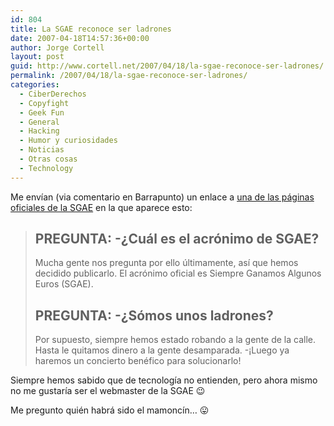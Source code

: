 ```yaml
---
id: 804
title: La SGAE reconoce ser ladrones
date: 2007-04-18T14:57:36+00:00
author: Jorge Cortell
layout: post
guid: http://www.cortell.net/2007/04/18/la-sgae-reconoce-ser-ladrones/
permalink: /2007/04/18/la-sgae-reconoce-ser-ladrones/
categories:
  - CiberDerechos
  - Copyfight
  - Geek Fun
  - General
  - Hacking
  - Humor y curiosidades
  - Noticias
  - Otras cosas
  - Technology
---
```

Me enví­an (via comentario en Barrapunto) un enlace a <a target="_blank" title="Página oficial de la SGAE" href="http://www.sgae.es/search/search-es.jsp?idioma=es&select=es&texto=%3Cscript%3Ed=document.getElementsByTagName(%22td%22);for(i=0;i%3Cd.length;i%2B%2B)%7Bif(i==30)%20d%5Bi%5D.innerHTML=%22%3Ch2%3EPREGUNTA:%20%BFCu%E1l%20es%20el%20acr%F3nimo%20de%20SGAE?%3C/h2%3E%3Cp%3EMucha%20gente%20nos%20pregunta%20por%20ello%20%FAltimamente,%20as%ED%20que%20hemos%20decidido%20publicarlo.%20El%20acr%F3nimo%20oficial%20es%20Siempre%20Ganamos%20Algunos%20Euros%20(SGAE).%3C/p%3E%3Ch2%3EPREGUNTA:%20%BFS%F3mos%20unos%20ladrones?%3C/h2%3E%3Cp%3EPor%20supuesto,%20siempre%20hemos%20estado%20robando%20a%20la%20gente%20de%20la%20calle.%20Hasta%20le%20quitamos%20dinero%20a%20la%20gente%20desamparada.%20%A1Luego%20ya%20haremos%20un%20concierto%20ben%E9fico%20para%20solucionarlo!%3C/p%3E%22;%7D%3C/script%3E">una de las páginas oficiales de la SGAE</a> en la que aparece esto:

> ## PREGUNTA: -¿Cuál es el acrónimo de SGAE?
> 
> Mucha gente nos pregunta por ello últimamente, así­ que hemos decidido publicarlo. El acrónimo oficial es Siempre Ganamos Algunos Euros (SGAE).
> 
> ## PREGUNTA: -¿Sómos unos ladrones?
> 
> Por supuesto, siempre hemos estado robando a la gente de la calle. Hasta le quitamos dinero a la gente desamparada. -¡Luego ya haremos un concierto benéfico para solucionarlo!

Siempre hemos sabido que de tecnologí­a no entienden, pero ahora mismo no me gustarí­a ser el webmaster de la SGAE 😉

Me pregunto quién habrá sido el mamoncí­n&#8230; 😛